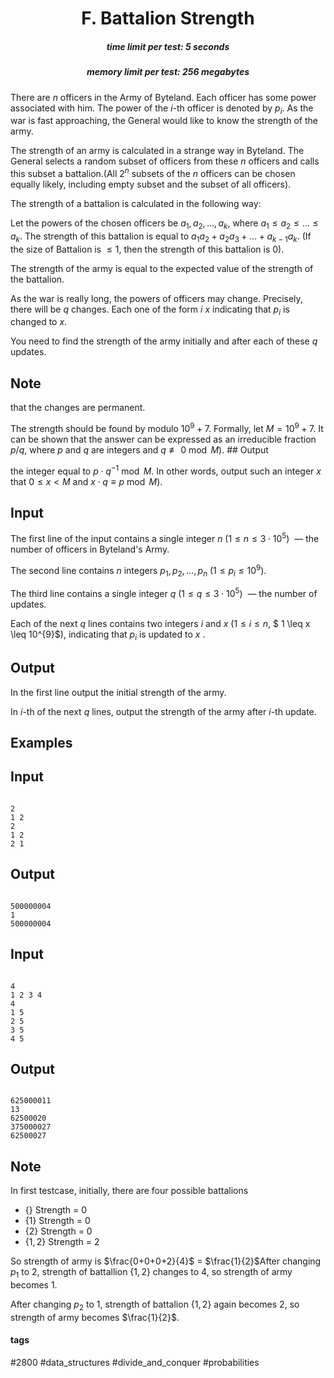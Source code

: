 <h1 style='text-align: center;'> F. Battalion Strength</h1>

<h5 style='text-align: center;'>time limit per test: 5 seconds</h5>
<h5 style='text-align: center;'>memory limit per test: 256 megabytes</h5>

There are $n$ officers in the Army of Byteland. Each officer has some power associated with him. The power of the $i$-th officer is denoted by $p_{i}$. As the war is fast approaching, the General would like to know the strength of the army.

The strength of an army is calculated in a strange way in Byteland. The General selects a random subset of officers from these $n$ officers and calls this subset a battalion.(All $2^n$ subsets of the $n$ officers can be chosen equally likely, including empty subset and the subset of all officers).

The strength of a battalion is calculated in the following way:

Let the powers of the chosen officers be $a_{1},a_{2},\ldots,a_{k}$, where $a_1 \le a_2 \le \dots \le a_k$. The strength of this battalion is equal to $a_1a_2 + a_2a_3 + \dots + a_{k-1}a_k$. (If the size of Battalion is $\leq 1$, then the strength of this battalion is $0$).

The strength of the army is equal to the expected value of the strength of the battalion.

As the war is really long, the powers of officers may change. Precisely, there will be $q$ changes. Each one of the form $i$ $x$ indicating that $p_{i}$ is changed to $x$.

You need to find the strength of the army initially and after each of these $q$ updates.

## Note

 that the changes are permanent.

The strength should be found by modulo $10^{9}+7$. Formally, let $M=10^{9}+7$. It can be shown that the answer can be expressed as an irreducible fraction $p/q$, where $p$ and $q$ are integers and $q\not\equiv 0 \bmod M$). ## Output

 the integer equal to $p\cdot q^{-1} \bmod M$. In other words, output such an integer $x$ that $0 \leq x < M$ and $x ⋅ q \equiv p \bmod M$).

## Input

The first line of the input contains a single integer $n$ ($1 \leq n \leq 3⋅10^{5}$)  — the number of officers in Byteland's Army.

The second line contains $n$ integers $p_{1},p_{2},\ldots,p_{n}$ ($1 \leq p_{i} \leq 10^{9}$).

The third line contains a single integer $q$ ($1 \leq q \leq 3⋅10^{5}$)  — the number of updates.

Each of the next $q$ lines contains two integers $i$ and $x$ ($1 \leq i \leq n$, $ 1 \leq x \leq 10^{9}$), indicating that $p_{i}$ is updated to $x$ .

## Output

In the first line output the initial strength of the army.

In $i$-th of the next $q$ lines, output the strength of the army after $i$-th update.

## Examples

## Input


```

2
1 2
2
1 2
2 1

```
## Output


```

500000004
1
500000004

```
## Input


```

4
1 2 3 4
4
1 5
2 5
3 5
4 5

```
## Output


```

625000011
13
62500020
375000027
62500027

```
## Note

In first testcase, initially, there are four possible battalions 

* {} Strength = $0$
* {$1$} Strength = $0$
* {$2$} Strength = $0$
* {$1,2$} Strength = $2$

 So strength of army is $\frac{0+0+0+2}{4}$ = $\frac{1}{2}$After changing $p_{1}$ to $2$, strength of battallion {$1,2$} changes to $4$, so strength of army becomes $1$.

After changing $p_{2}$ to $1$, strength of battalion {$1,2$} again becomes $2$, so strength of army becomes $\frac{1}{2}$.



#### tags 

#2800 #data_structures #divide_and_conquer #probabilities 